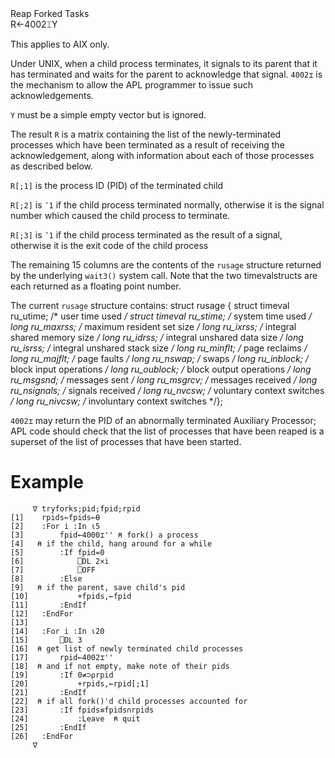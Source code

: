 <div class="heading">
  <div class="name">Reap Forked Tasks</div>
  <div class="command">R←4002⌶Y</div>
</div>

This applies to AIX only.

Under UNIX, when a child process terminates, it signals to its parent that it has terminated and waits for the parent to acknowledge that signal. `4002⌶` is the mechanism to allow the APL programmer to issue such acknowledgements.

`Y` must be a simple empty vector but is ignored.

The result `R` is a matrix containing the list of the newly-terminated processes which have been terminated as a result of receiving the acknowledgement, along with information about each of those processes as described below.

`R[;1]` is the process ID (PID) of the terminated child

`R[;2]` is `¯1` if the child process terminated normally, otherwise it is the signal number which caused the child process to terminate.

`R[;3]` is `¯1` if the child process terminated as the result of a signal, otherwise it is the exit code of the child process

The remaining 15 columns are the contents of the `rusage` structure returned by the underlying `wait3()` system call. Note that the two timevalstructs are each returned as a floating point number.

The current `rusage` structure contains:
struct rusage {    struct timeval ru_utime; /* user time used */    struct timeval ru_stime; /* system time used */    long   ru_maxrss;        /* maximum resident set size */    long   ru_ixrss;         /* integral shared memory size */    long   ru_idrss;         /* integral unshared data size */    long   ru_isrss;         /* integral unshared stack size */    long   ru_minflt;        /* page reclaims */    long   ru_majflt;        /* page faults */    long   ru_nswap;         /* swaps */    long   ru_inblock;       /* block input operations */    long   ru_oublock;       /* block output operations */    long   ru_msgsnd;        /* messages sent */    long   ru_msgrcv;        /* messages received */    long   ru_nsignals;      /* signals received */    long   ru_nvcsw;         /* voluntary context switches */    long   ru_nivcsw;        /* involuntary context switches */};

`4002⌶` may return the PID of an abnormally terminated Auxiliary Processor; APL code should check that the list of processes that have been reaped is a superset of the list of processes that have been started.

# Example
```apl
     ∇ tryforks;pid;fpid;rpid
[1]    rpids←fpids←⍬
[2]    :For i :In ⍳5
[3]        fpid←4000⌶'' ⍝ fork() a process
[4]   ⍝ if the child, hang around for a while
[5]        :If fpid=0
[6]            ⎕DL 2×i
[7]            ⎕OFF
[8]        :Else
[9]   ⍝ if the parent, save child's pid
[10]           +fpids,←fpid
[11]       :EndIf
[12]   :EndFor
[13]
[14]   :For i :In ⍳20
[15]       ⎕DL 3
[16]  ⍝ get list of newly terminated child processes
[17]       rpid←4002⌶''
[18]  ⍝ and if not empty, make note of their pids
[19]       :If 0≠⊃⍴rpid
[20]           +rpids,←rpid[;1]
[21]       :EndIf
[22]  ⍝ if all fork()'d child processes accounted for
[23]       :If fpids≡fpids∩rpids
[24]           :Leave  ⍝ quit
[25]       :EndIf
[26]   :EndFor
     ∇
```
